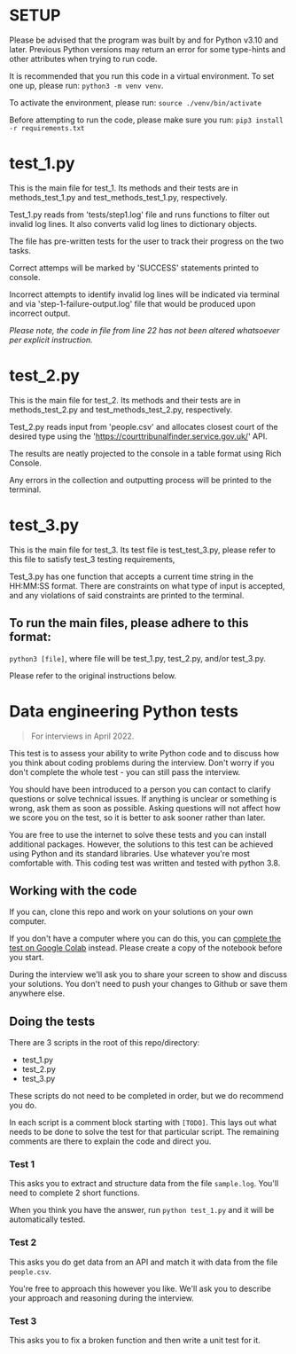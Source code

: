 # SETUP

Please be advised that the program was built by and for Python v3.10 and later. Previous Python versions may return an error for some type-hints and other attributes when trying to run code.

It is recommended that you run this code in a virtual environment. To set one up, please run:
`python3 -m venv venv`.

To activate the environment, please run:
`source ./venv/bin/activate`

Before attempting to run the code, please make sure you run:
`pip3 install -r requirements.txt`


# test_1.py

This is the main file for test_1. Its methods and their tests are in methods_test_1.py and test_methods_test_1.py, respectively.

Test_1.py reads from 'tests/step1.log' file and runs functions to filter out invalid log lines. It also converts valid log lines to dictionary objects.

The file has pre-written tests for the user to track their progress on the two tasks.

Correct attemps will be marked by 'SUCCESS' statements printed to console.

Incorrect attempts to identify invalid log lines will be indicated via terminal and via 'step-1-failure-output.log' file that would be produced upon incorrect output.

*Please note, the code in file from line 22 has not been altered whatsoever per explicit instruction.*


# test_2.py

This is the main file for test_2. Its methods and their tests are in methods_test_2.py and test_methods_test_2.py, respectively.

Test_2.py reads input from 'people.csv' and allocates closest court of the desired type using the 'https://courttribunalfinder.service.gov.uk/' API.

The results are neatly projected to the console in a table format using Rich Console.

Any errors in the collection and outputting process will be printed to the terminal.


# test_3.py

This is the main file for test_3. Its test file is test_test_3.py, please refer to this file to satisfy test_3 testing requirements,

Test_3.py has one function that accepts a current time string in the HH:MM:SS format. There are constraints on what type of input is accepted, and any violations of said constraints are printed to the terminal.



## To run the main files, please adhere to this format:
`python3 [file]`, where file will be test_1.py, test_2.py, and/or test_3.py.



Please refer to the original instructions below.

# Data engineering Python tests

> For interviews in April 2022.

This test is to assess your ability to write Python code and to discuss how you think about coding problems during the interview. Don't worry if you don't complete the whole test - you can still pass the interview.

You should have been introduced to a person you can contact to clarify questions or solve technical issues. If anything is unclear or something is wrong, ask them as soon as possible. Asking questions will not affect how we score you on the test, so it is better to ask sooner rather than later.

You are free to use the internet to solve these tests and you can install additional packages. However, the solutions to this test can be achieved using Python and its standard libraries. Use whatever you're most comfortable with. This coding test was written and tested with python 3.8.

## Working with the code

If you can, clone this repo and work on your solutions on your own computer.

If you don't have a computer where you can do this, you can [complete the test on Google Colab](https://colab.research.google.com/drive/1jIYgeEKarkr6FHAnys6wVSoTIl24PjW6?usp=sharing) instead. Please create a copy of the notebook before you start.

During the interview we'll ask you to share your screen to show and discuss your solutions. You don't need to push your changes to Github or save them anywhere else.


## Doing the tests

There are 3 scripts in the root of this repo/directory:

- test_1.py
- test_2.py
- test_3.py

These scripts do not need to be completed in order, but we do recommend you do.

In each script is a comment block starting with `[TODO]`. This lays out what needs to be done to solve the test for that particular script. The remaining comments are there to explain the code and direct you.

### Test 1
This asks you to extract and structure data from the file `sample.log`. You'll need to complete 2 short functions.

When you think you have the answer, run `python test_1.py` and it will be automatically tested.

### Test 2
This asks you do get data from an API and match it with data from the file `people.csv`.

You're free to approach this however you like. We'll ask you to describe your approach and reasoning during the interview.

### Test 3
This asks you to fix a broken function and then write a unit test for it.
